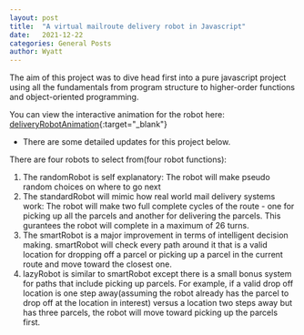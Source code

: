 ```yaml
---
layout: post
title:  "A virtual mailroute delivery robot in Javascript"
date:   2021-12-22
categories: General Posts
author: Wyatt 
---
```


The aim of this project was to dive head first into a pure javascript project 
using all the fundamentals from program structure to higher-order functions and object-oriented programming.

You can view the interactive animation for the robot here: [deliveryRobotAnimation](https://wyattcolyn.github.io/mailRobot/){:target="_blank"}

- There are some detailed updates for this project below.

There are four robots to select from(four robot functions):
1. The randomRobot is self explanatory: The robot will make pseudo random choices on where to go next 
2. The standardRobot will mimic how real world mail delivery systems work: The robot will make two full complete cycles of the route - one for picking up all the parcels and another for delivering the parcels. This gurantees the robot will complete in a maximum of 26 turns. 
3. The smartRobot is a major improvement in terms of intelligent decision making. smartRobot will check every path around it that is a valid location for dropping off a parcel or picking up a parcel in the current route and move toward the closest one.
4. lazyRobot is similar to smartRobot except there is a small bonus system for paths that include picking up parcels. For example, if a valid drop off location is one step away(assuming the robot already has the parcel to drop off at the location in interest) versus a location two steps away but has three parcels, the robot will move toward picking up the parcels first.